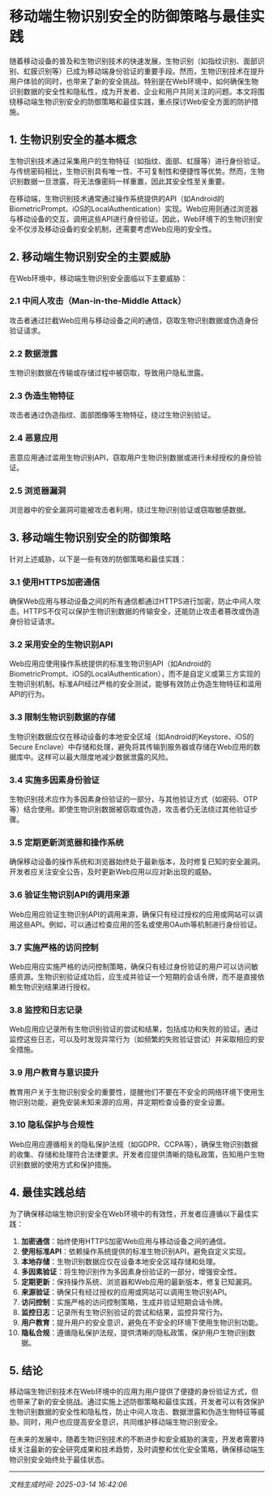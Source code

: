 # 移动端生物识别安全的防御策略与最佳实践

随着移动设备的普及和生物识别技术的快速发展，生物识别（如指纹识别、面部识别、虹膜识别等）已成为移动端身份验证的重要手段。然而，生物识别技术在提升用户体验的同时，也带来了新的安全挑战。特别是在Web环境中，如何确保生物识别数据的安全性和隐私性，成为开发者、企业和用户共同关注的问题。本文将围绕移动端生物识别安全的防御策略和最佳实践，重点探讨Web安全方面的防护措施。

## 1. 生物识别安全的基本概念

生物识别技术通过采集用户的生物特征（如指纹、面部、虹膜等）进行身份验证。与传统密码相比，生物识别具有唯一性、不可复制性和便捷性等优势。然而，生物识别数据一旦泄露，将无法像密码一样重置，因此其安全性至关重要。

在移动端，生物识别技术通常通过操作系统提供的API（如Android的BiometricPrompt、iOS的LocalAuthentication）实现。Web应用则通过浏览器与移动设备的交互，调用这些API进行身份验证。因此，Web环境下的生物识别安全不仅涉及移动设备的安全机制，还需要考虑Web应用的安全性。

## 2. 移动端生物识别安全的主要威胁

在Web环境中，移动端生物识别安全面临以下主要威胁：

### 2.1 中间人攻击（Man-in-the-Middle Attack）
攻击者通过拦截Web应用与移动设备之间的通信，窃取生物识别数据或伪造身份验证请求。

### 2.2 数据泄露
生物识别数据在传输或存储过程中被窃取，导致用户隐私泄露。

### 2.3 伪造生物特征
攻击者通过伪造指纹、面部图像等生物特征，绕过生物识别验证。

### 2.4 恶意应用
恶意应用通过滥用生物识别API，窃取用户生物识别数据或进行未经授权的身份验证。

### 2.5 浏览器漏洞
浏览器中的安全漏洞可能被攻击者利用，绕过生物识别验证或窃取敏感数据。

## 3. 移动端生物识别安全的防御策略

针对上述威胁，以下是一些有效的防御策略和最佳实践：

### 3.1 使用HTTPS加密通信
确保Web应用与移动设备之间的所有通信都通过HTTPS进行加密，防止中间人攻击。HTTPS不仅可以保护生物识别数据的传输安全，还能防止攻击者篡改或伪造身份验证请求。

### 3.2 采用安全的生物识别API
Web应用应使用操作系统提供的标准生物识别API（如Android的BiometricPrompt、iOS的LocalAuthentication），而不是自定义或第三方实现的生物识别机制。标准API经过严格的安全测试，能够有效防止伪造生物特征和滥用API的行为。

### 3.3 限制生物识别数据的存储
生物识别数据应仅在移动设备的本地安全区域（如Android的Keystore、iOS的Secure Enclave）中存储和处理，避免将其传输到服务器或存储在Web应用的数据库中。这样可以最大限度地减少数据泄露的风险。

### 3.4 实施多因素身份验证
生物识别技术应作为多因素身份验证的一部分，与其他验证方式（如密码、OTP等）结合使用。即使生物识别数据被窃取或伪造，攻击者仍无法绕过其他验证步骤。

### 3.5 定期更新浏览器和操作系统
确保移动设备的操作系统和浏览器始终处于最新版本，及时修复已知的安全漏洞。开发者应关注安全公告，及时更新Web应用以应对新出现的威胁。

### 3.6 验证生物识别API的调用来源
Web应用应验证生物识别API的调用来源，确保只有经过授权的应用或网站可以调用这些API。例如，可以通过检查应用的签名或使用OAuth等机制进行身份验证。

### 3.7 实施严格的访问控制
Web应用应实施严格的访问控制策略，确保只有经过身份验证的用户可以访问敏感资源。生物识别验证成功后，应生成并验证一个短期的会话令牌，而不是直接依赖生物识别结果进行授权。

### 3.8 监控和日志记录
Web应用应记录所有生物识别验证的尝试和结果，包括成功和失败的验证。通过监控这些日志，可以及时发现异常行为（如频繁的失败验证尝试）并采取相应的安全措施。

### 3.9 用户教育与意识提升
教育用户关于生物识别安全的重要性，提醒他们不要在不安全的网络环境下使用生物识别功能，避免安装未知来源的应用，并定期检查设备的安全设置。

### 3.10 隐私保护与合规性
Web应用应遵循相关的隐私保护法规（如GDPR、CCPA等），确保生物识别数据的收集、存储和处理符合法律要求。开发者应提供清晰的隐私政策，告知用户生物识别数据的使用方式和保护措施。

## 4. 最佳实践总结

为了确保移动端生物识别安全在Web环境中的有效性，开发者应遵循以下最佳实践：

1. **加密通信**：始终使用HTTPS加密Web应用与移动设备之间的通信。
2. **使用标准API**：依赖操作系统提供的标准生物识别API，避免自定义实现。
3. **本地存储**：生物识别数据应仅在设备本地安全区域存储和处理。
4. **多因素验证**：将生物识别作为多因素身份验证的一部分，增强安全性。
5. **定期更新**：保持操作系统、浏览器和Web应用的最新版本，修复已知漏洞。
6. **来源验证**：确保只有经过授权的应用或网站可以调用生物识别API。
7. **访问控制**：实施严格的访问控制策略，生成并验证短期会话令牌。
8. **监控日志**：记录所有生物识别验证的尝试和结果，监控异常行为。
9. **用户教育**：提升用户的安全意识，避免在不安全的环境下使用生物识别功能。
10. **隐私合规**：遵循隐私保护法规，提供清晰的隐私政策，保护用户生物识别数据。

## 5. 结论

移动端生物识别技术在Web环境中的应用为用户提供了便捷的身份验证方式，但也带来了新的安全挑战。通过实施上述防御策略和最佳实践，开发者可以有效保护生物识别数据的安全性和隐私性，防止中间人攻击、数据泄露和伪造生物特征等威胁。同时，用户也应提高安全意识，共同维护移动端生物识别安全。

在未来的发展中，随着生物识别技术的不断进步和安全威胁的演变，开发者需要持续关注最新的安全研究成果和技术趋势，及时调整和优化安全策略，确保移动端生物识别安全始终处于最佳状态。

---

*文档生成时间: 2025-03-14 16:42:06*



